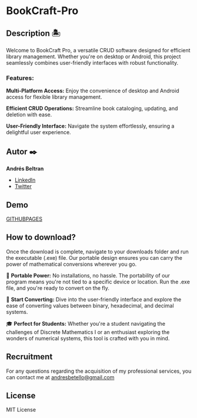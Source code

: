 # BookCraft-Pro


## Description 🏝️

Welcome to BookCraft Pro, a versatile CRUD software designed for efficient library management. Whether you're on desktop or Android, this project seamlessly combines user-friendly interfaces with robust functionality.

### Features:

**Multi-Platform Access:** Enjoy the convenience of desktop and Android access for flexible library management.

**Efficient CRUD Operations:** Streamline book cataloging, updating, and deletion with ease.

**User-Friendly Interface:** Navigate the system effortlessly, ensuring a delightful user experience.

## Autor ✒️
**Andrés Beltran**
* [LinkedIn](https://www.linkedin.com/in/andresbeltranofficia/)
* [Twitter](https://wwww.twitter.com/imandresbeltran)

## Demo
[GITHUBPAGES](GITHUBPAGES)

## How to download?
Once the download is complete, navigate to your downloads folder and run the executable (.exe) file. Our portable design ensures you can carry the power of mathematical conversions wherever you go.

🌟 **Portable Power:**
No installations, no hassle. The portability of our program means you're not tied to a specific device or location. Run the .exe file, and you're ready to convert on the fly.

🚀 **Start Converting:**
Dive into the user-friendly interface and explore the ease of converting values between binary, hexadecimal, and decimal systems.

🎓 **Perfect for Students:**
Whether you're a student navigating the challenges of Discrete Mathematics I or an enthusiast exploring the wonders of numerical systems, this tool is crafted with you in mind.

## Recruitment
For any questions regarding the acquisition of my professional services, you can contact me at andresbetello@gmail.com

## License
MIT License
